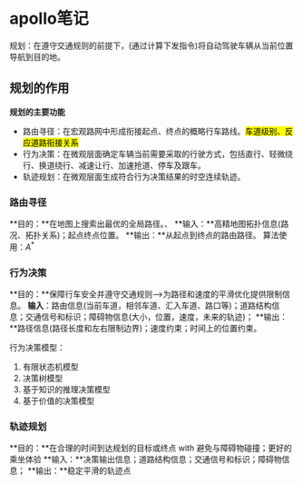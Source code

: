 # apollo笔记
规划：在遵守交通规则的前提下，(通过计算下发指令)将自动驾驶车辆从当前位置导航到目的地。

## 规划的作用

**规划的主要功能**

* 路由寻径：在宏观路网中形成衔接起点、终点的概略行车路线。<mark>车道级别、反应道路衔接关系</mark>
* 行为决策：在微观层面确定车辆当前需要采取的行驶方式，包括直行、轻微绕行、换道绕行、减速让行、加速抢道、停车及跟车。
* 轨迹规划：在微观层面生成符合行为决策结果的时空连续轨迹。

### 路由寻径
**目的：**在地图上搜索出最优的全局路径。、
**输入：**高精地图拓扑信息(路况、拓扑关系)；起点终点位置。
**输出：**从起点到终点的路由路径。
算法使用：$A^*$

### 行为决策
**目的：**保障行车安全并遵守交通规则——>为路径和速度的平滑优化提供限制信息。
**输入**：路由信息(当前车道，相邻车道、汇入车道、路口等)；道路结构信息；交通信号和标识；障碍物信息(大小，位置，速度，未来的轨迹)；
**输出：**路径信息(路径长度和左右限制边界)；速度约束；时间上的位置约束。

行为决策模型：
1. 有限状态机模型
2. 决策树模型
3. 基于知识的推理决策模型
4. 基于价值的决策模型

### 轨迹规划
**目的：**在合理的时间到达规划的目标或终点 with 避免与障碍物碰撞；更好的乘坐体验
**输入：**决策输出信息；道路结构信息；交通信号和标识；障碍物信息；
**输出：**稳定平滑的轨迹点



